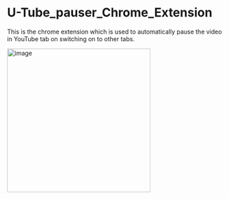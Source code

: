 # U-Tube_pauser_Chrome_Extension
This is the chrome extension which is used to automatically pause the video in YouTube tab on switching on to other tabs.<br>



<img width="335" alt="image" src="https://github.com/harshita506030/U-Tube_pauser_Chrome_Extension/assets/127235048/13bf7409-13e6-4ab6-8894-d6f66add6bfa">
